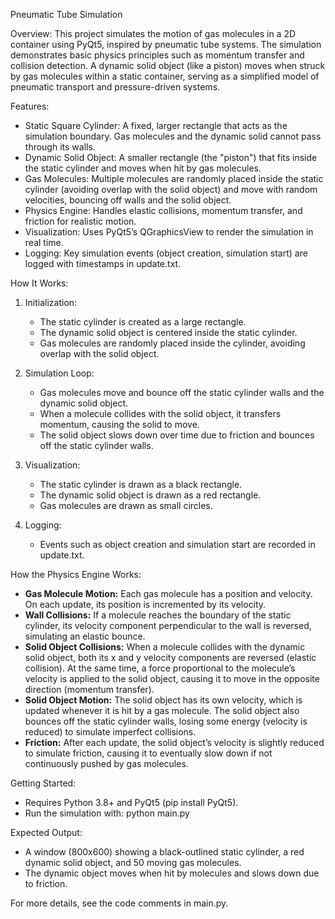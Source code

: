Pneumatic Tube Simulation

Overview:
This project simulates the motion of gas molecules in a 2D container using PyQt5, inspired by pneumatic tube systems. The simulation demonstrates basic physics principles such as momentum transfer and collision detection. A dynamic solid object (like a piston) moves when struck by gas molecules within a static container, serving as a simplified model of pneumatic transport and pressure-driven systems.

Features:
- Static Square Cylinder: A fixed, larger rectangle that acts as the simulation boundary. Gas molecules and the dynamic solid cannot pass through its walls.
- Dynamic Solid Object: A smaller rectangle (the "piston") that fits inside the static cylinder and moves when hit by gas molecules.
- Gas Molecules: Multiple molecules are randomly placed inside the static cylinder (avoiding overlap with the solid object) and move with random velocities, bouncing off walls and the solid object.
- Physics Engine: Handles elastic collisions, momentum transfer, and friction for realistic motion.
- Visualization: Uses PyQt5’s QGraphicsView to render the simulation in real time.
- Logging: Key simulation events (object creation, simulation start) are logged with timestamps in update.txt.

How It Works:
1. Initialization:
   - The static cylinder is created as a large rectangle.
   - The dynamic solid object is centered inside the static cylinder.
   - Gas molecules are randomly placed inside the cylinder, avoiding overlap with the solid object.

2. Simulation Loop:
   - Gas molecules move and bounce off the static cylinder walls and the dynamic solid object.
   - When a molecule collides with the solid object, it transfers momentum, causing the solid to move.
   - The solid object slows down over time due to friction and bounces off the static cylinder walls.

3. Visualization:
   - The static cylinder is drawn as a black rectangle.
   - The dynamic solid object is drawn as a red rectangle.
   - Gas molecules are drawn as small circles.

4. Logging:
   - Events such as object creation and simulation start are recorded in update.txt.

How the Physics Engine Works:
- **Gas Molecule Motion:** Each gas molecule has a position and velocity. On each update, its position is incremented by its velocity.
- **Wall Collisions:** If a molecule reaches the boundary of the static cylinder, its velocity component perpendicular to the wall is reversed, simulating an elastic bounce.
- **Solid Object Collisions:** When a molecule collides with the dynamic solid object, both its x and y velocity components are reversed (elastic collision). At the same time, a force proportional to the molecule’s velocity is applied to the solid object, causing it to move in the opposite direction (momentum transfer).
- **Solid Object Motion:** The solid object has its own velocity, which is updated whenever it is hit by a gas molecule. The solid object also bounces off the static cylinder walls, losing some energy (velocity is reduced) to simulate imperfect collisions.
- **Friction:** After each update, the solid object’s velocity is slightly reduced to simulate friction, causing it to eventually slow down if not continuously pushed by gas molecules.

Getting Started:
- Requires Python 3.8+ and PyQt5 (pip install PyQt5).
- Run the simulation with: python main.py

Expected Output:
- A window (800x600) showing a black-outlined static cylinder, a red dynamic solid object, and 50 moving gas molecules.
- The dynamic object moves when hit by molecules and slows down due to friction.

For more details, see the code comments in main.py.
